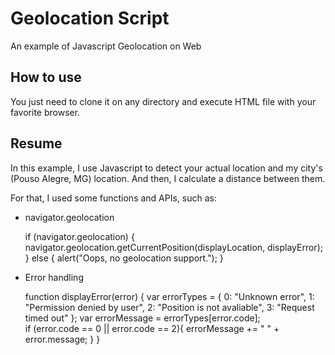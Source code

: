 # Geolocation Script
An example of Javascript Geolocation on Web

## How to use
You just need to clone it on any directory and execute HTML file with your favorite browser.

## Resume
In this example, I use Javascript to detect your actual location and 
my city's (Pouso Alegre, MG) location. And then, I calculate a distance between them.

For that, I used some functions and APIs, such as:

- navigator.geolocation

	if (navigator.geolocation) {
		navigator.geolocation.getCurrentPosition(displayLocation, displayError);
	} else {
		alert("Oops, no geolocation support.");
	}
	
- Error handling

   	function displayError(error) {
	   var errorTypes = {
	 	   0: "Unknown error",
	 	   1: "Permission denied by user",
	 	   2: "Position is not avaliable",
	 	   3: "Request timed out"
	   };
	   var errorMessage = errorTypes[error.code];	   
	   if (error.code == 0 || error.code == 2){
	   	errorMessage += " " + error.message;
	   }
   	}
